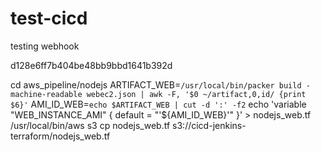# test-cicd
testing webhook


d128e6ff7b404be48bb9bbd1641b392d


cd aws_pipeline/nodejs
ARTIFACT_WEB=`/usr/local/bin/packer build -machine-readable webec2.json | awk -F, '$0 ~/artifact,0,id/ {print $6}'`
AMI_ID_WEB=`echo $ARTIFACT_WEB | cut -d ':' -f2`
echo 'variable "WEB_INSTANCE_AMI" { default = "'${AMI_ID_WEB}'" }' > nodejs_web.tf
/usr/local/bin/aws s3 cp nodejs_web.tf s3://cicd-jenkins-terraform/nodejs_web.tf